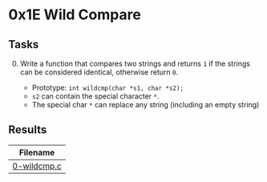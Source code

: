 # 0x1E Wild Compare

## Tasks

0. Write a function that compares two strings and returns `1` if the strings can be considered identical, otherwise return `0`.

    * Prototype: `int wildcmp(char *s1, char *s2);`
    * `s2` can contain the special character `*`.
    * The special char `*` can replace any string (including an empty string)

## Results

| Filename |
| ------ |
| [0-wildcmp.c]()|
